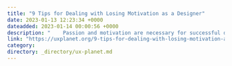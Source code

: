 ```yaml
---
title: "9 Tips for Dealing with Losing Motivation as a Designer"
date: 2023-01-13 12:23:34 +0000
dateadded: 2023-01-14 00:00:56 +0000
description: "    Passion and motivation are necessary for successful design work.  Continue reading on UX Planet »  "
link: "https://uxplanet.org/9-tips-for-dealing-with-losing-motivation-as-a-designer-774d650ec801?source=rss----819cc2aaeee0---4"
category:
directory: _directory/ux-planet.md
---
```

